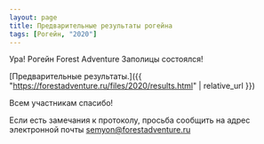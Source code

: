```yaml
---
layout: page
title: Предварительные результаты рогейна
tags: [Рогейн, "2020"]
---
```


Ура! Рогейн Forest Adventure Заполицы состоялся!

[Предварительные результаты.]({{ "https://forestadventure.ru/files/2020/results.html" | relative_url }})

Всем участникам спасибо! 

Если есть замечания к протоколу, просьба сообщить на адрес электронной почты semyon@forestadventure.ru
